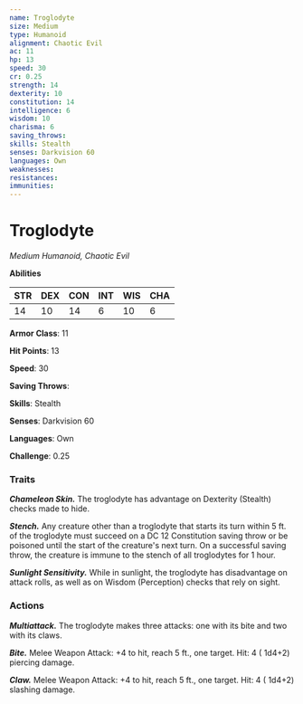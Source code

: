 ```yaml
---
name: Troglodyte
size: Medium
type: Humanoid
alignment: Chaotic Evil
ac: 11
hp: 13
speed: 30
cr: 0.25
strength: 14
dexterity: 10
constitution: 14
intelligence: 6
wisdom: 10
charisma: 6
saving_throws: 
skills: Stealth
senses: Darkvision 60
languages: Own
weaknesses:
resistances:
immunities:
---
```


# Troglodyte

*Medium Humanoid, Chaotic Evil*

**Abilities**

| STR | DEX | CON | INT | WIS | CHA |
| --- | --- | --- | --- | --- | --- |
| 14 | 10 | 14 | 6 | 10 | 6 |

**Armor Class**: 11

**Hit Points**: 13

**Speed**: 30

**Saving Throws**: 

**Skills**: Stealth

**Senses**: Darkvision 60

**Languages**: Own

**Challenge**: 0.25


### Traits
***Chameleon Skin.*** The troglodyte has advantage on Dexterity (Stealth) checks made to hide.

***Stench.*** Any creature other than a troglodyte that starts its turn within 5 ft. of the troglodyte must succeed on a DC 12 Constitution saving throw or be poisoned until the start of the creature's next turn. On a successful saving throw, the creature is immune to the stench of all troglodytes for 1 hour.

***Sunlight Sensitivity.*** While in sunlight, the troglodyte has disadvantage on attack rolls, as well as on Wisdom (Perception) checks that rely on sight.


### Actions
***Multiattack.*** The troglodyte makes three attacks: one with its bite and two with its claws.

***Bite.*** Melee Weapon Attack:  +4 to hit, reach 5 ft., one target. Hit: 4 ( 1d4+2) piercing damage.

***Claw.*** Melee Weapon Attack:  +4 to hit, reach 5 ft., one target. Hit: 4 ( 1d4+2) slashing damage.


